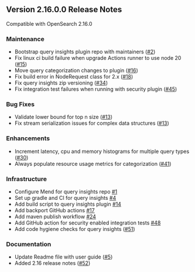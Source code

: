 ## Version 2.16.0.0 Release Notes
Compatible with OpenSearch 2.16.0

### Maintenance
* Bootstrap query insights plugin repo with maintainers ([#2](https://github.com/opensearch-project/query-insights/pull/2))
* Fix linux ci build failure when upgrade Actions runner to use node 20 ([#15](https://github.com/opensearch-project/query-insights/pull/15))
* Move query categorization changes to plugin ([#16](https://github.com/opensearch-project/query-insights/pull/16))
* Fix build error in NodeRequest class for 2.x ([#18](https://github.com/opensearch-project/query-insights/pull/18))
* Fix query insights zip versioning ([#34](https://github.com/opensearch-project/query-insights/pull/34))
* Fix integration test failures when running with security plugin ([#45](https://github.com/opensearch-project/query-insights/pull/45))

### Bug Fixes
* Validate lower bound for top n size ([#13](https://github.com/opensearch-project/query-insights/pull/13))
* Fix stream serialization issues for complex data structures ([#13](https://github.com/opensearch-project/query-insights/pull/13))

### Enhancements
* Increment latency, cpu and memory histograms for multiple query types ([#30](https://github.com/opensearch-project/query-insights/pull/30))
* Always populate resource usage metrics for categorization ([#41](https://github.com/opensearch-project/query-insights/pull/41))

### Infrastructure
* Configure Mend for query insights repo [#1](https://github.com/opensearch-project/query-insights/pull/1)
* Set up gradle and CI for query insights [#4](https://github.com/opensearch-project/query-insights/pull/4)
* Add build script to query insights plugin  [#14](https://github.com/opensearch-project/query-insights/pull/14)
* Add backport GitHub actions [#17](https://github.com/opensearch-project/query-insights/pull/17)
* Add maven publish workflow [#24](https://github.com/opensearch-project/query-insights/pull/24)
* Add GitHub action for security enabled integration tests [#48](https://github.com/opensearch-project/query-insights/pull/48)
* Add code hygiene checks for query insights  ([#51](https://github.com/opensearch-project/query-insights/pull/51))

### Documentation
* Update Readme file with user guide ([#5](https://github.com/opensearch-project/query-insights/pull/5))
* Added 2.16 release notes ([#52](https://github.com/opensearch-project/query-insights/pull/52))
